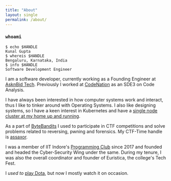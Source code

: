 ```yaml
---
title: "About"
layout: single
permalink: /about/
---
```

### `whoami`

```console
$ echo $HANDLE
Kunal Gupta
$ whereis $HANDLE
Bengaluru, Karnataka, India
$ info $HANDLE
Software Development Engineer
```
I am a software developer, currently working as a Founding Engineer at [AsknBid Tech](https://asknbid.tech). Previously I worked at [CodeNation](https://codenation.co.in/) as an SDE3 on Code Analysis.


I have always been interested in how computer systems work and interact, thus I like to tinker around with Operating Systems. I also like designing systems, so I have a keen interest in Kubernetes and have a [single node cluster at my home up and running](https://github.com/iamKunal/home-k8s-gitops-mirror).

As a part of [ByteBandits](https://twitter.com/BanditsByte) I used to participate in CTF competitions and solve problems related to reversing, pwning and forensics.
My CTF-Time handle is [assaxor](https://ctftime.org/user/18637).


I was a member of IIT Indore's [Programming Club](https://www.facebook.com/pclubiiti/) since 2017 and founded and headed
the Cyber-Security Wing under the same. During my tenure, I was also the overall coordinator and founder of Euristica, the college's Tech Fest.

I _used to_ [play Dota](http://steamcommunity.com/id/Assaxor), but now I mostly watch it on occasion.
